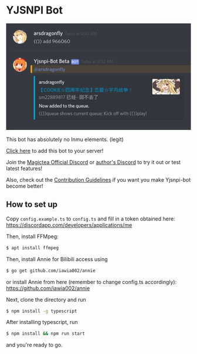 # YJSNPI Bot

![example](example.png)

This bot has absolutely no Inmu elements. (legit)

[Click here](https://discordbots.org/bot/479293634831843328) to add this bot to your server!

Join the [Magictea Official Discord](https://discord.gg/8RVjgt4) or [author's Discord](https://discord.gg/7sWkRg2) to try it out or test latest features!

Also, check out the [Contribution Guidelines](./CONTRIBUTING.md) if you want you make Yjsnpi-bot become better!

## How to set up

Copy `config.example.ts` to `config.ts` and fill in a token obtained here:
<https://discordapp.com/developers/applications/me>

Then, install FFMpeg:
```bash
$ apt install ffmpeg
```

Then, install Annie for Bilibili access using 

```bash
$ go get github.com/iawia002/annie
```

or install Annie from here (remember to change config.ts accordingly): <https://github.com/iawia002/annie>

Next, clone the directory and run

```bash
$ npm install -g typescript
```

After installing typescript, run

```bash
$ npm install && npm run start
```

and you're ready to go.
